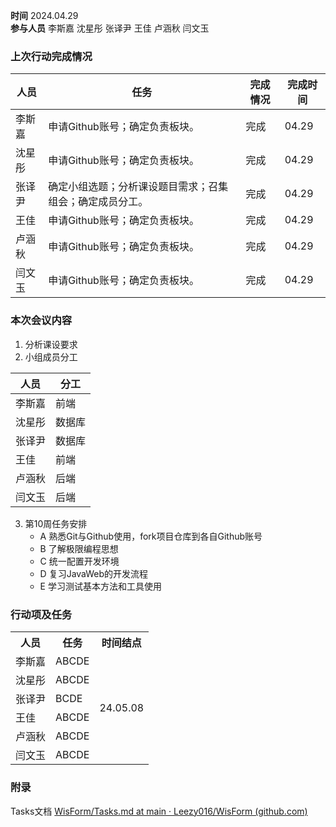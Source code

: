 **时间**  2024.04.29    
**参与人员**  李斯嘉  沈星彤  张译尹  王佳  卢涵秋  闫文玉    

### 上次行动完成情况  

| 人员  | 任务                           | 完成情况 | 完成时间  |
| --- | ---------------------------- | ---- | ----- |
| 李斯嘉 | 申请Github账号；确定负责板块。           | 完成   | 04.29 |
| 沈星彤 | 申请Github账号；确定负责板块。           | 完成   | 04.29 |
| 张译尹 | 确定小组选题；分析课设题目需求；召集组会；确定成员分工。 | 完成   | 04.29 |
| 王佳  | 申请Github账号；确定负责板块。           | 完成   | 04.29 |
| 卢涵秋 | 申请Github账号；确定负责板块。           | 完成   | 04.29 |
| 闫文玉 | 申请Github账号；确定负责板块。           | 完成   | 04.29 |


### 本次会议内容  

1. 分析课设要求  
2. 小组成员分工  

| 人员  | 分工  |
| --- | --- |
| 李斯嘉 | 前端  |
| 沈星彤 | 数据库 |
| 张译尹 | 数据库 |
| 王佳  | 前端  |
| 卢涵秋 | 后端  |
| 闫文玉 | 后端  |

3. 第10周任务安排
   - A 熟悉Git与Github使用，fork项目仓库到各自Github账号  
   - B 了解极限编程思想  
   - C 统一配置开发环境  
   - D 复习JavaWeb的开发流程  
   - E 学习测试基本方法和工具使用  


### 行动项及任务  


<table>
<tr>
<th align="center">人员</th>
<th align="center">任务</th>
<th vertical-align="center">时间结点</th>
</tr>
<tr>
<td>李斯嘉</td>
<td>ABCDE</td>
<td rowspan=6 td align="center" vertical-align="middle">24.05.08</td>
</tr>
<tr>
<td>沈星彤</td>
<td>ABCDE</td>
</tr>
<tr>
<td>张译尹</td>
<td>BCDE</td>
</tr>
<tr>
<td>王佳</td>
<td>ABCDE</td>
</tr>
<tr>
<td>卢涵秋</td>
<td>ABCDE</td>
</tr>
<tr>
<td>闫文玉</td>
<td>ABCDE</td>
</tr>
<tr>
</table>


### 附录  
Tasks文档  [WisForm/Tasks.md at main · Leezy016/WisForm (github.com)](https://github.com/Leezy016/WisForm/blob/main/Tasks.md)  




